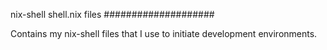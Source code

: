 nix-shell shell.nix files
####################

Contains my nix-shell files that I use to initiate development environments.



